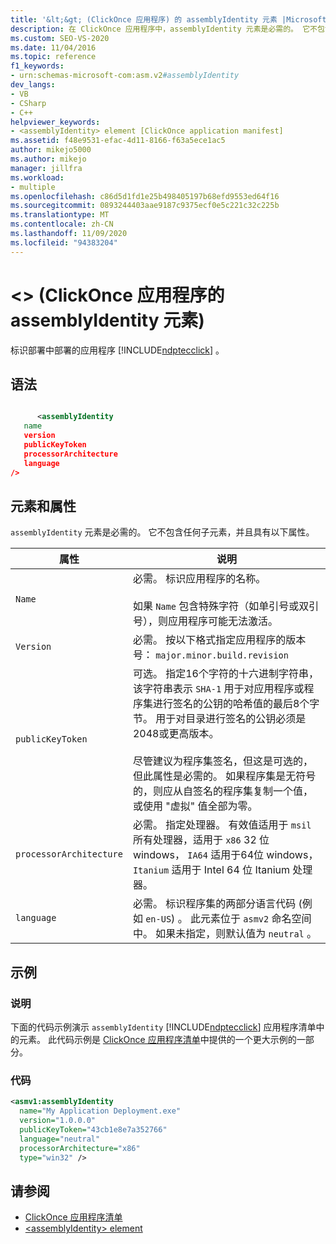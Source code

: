 ```yaml
---
title: '&lt;&gt; (ClickOnce 应用程序) 的 assemblyIdentity 元素 |Microsoft Docs'
description: 在 ClickOnce 应用程序中，assemblyIdentity 元素是必需的。 它不包含任何子元素，并且包含本文中所述的属性。
ms.custom: SEO-VS-2020
ms.date: 11/04/2016
ms.topic: reference
f1_keywords:
- urn:schemas-microsoft-com:asm.v2#assemblyIdentity
dev_langs:
- VB
- CSharp
- C++
helpviewer_keywords:
- <assemblyIdentity> element [ClickOnce application manifest]
ms.assetid: f48e9531-efac-4d11-8166-f63a5ece1ac5
author: mikejo5000
ms.author: mikejo
manager: jillfra
ms.workload:
- multiple
ms.openlocfilehash: c86d5d1fd1e25b498405197b68efd9553ed64f16
ms.sourcegitcommit: 0893244403aae9187c9375ecf0e5c221c32c225b
ms.translationtype: MT
ms.contentlocale: zh-CN
ms.lasthandoff: 11/09/2020
ms.locfileid: "94383204"
---
```

# <a name="ltassemblyidentitygt-element-clickonce-application"></a>&lt;&gt; (ClickOnce 应用程序的 assemblyIdentity 元素) 
标识部署中部署的应用程序 [!INCLUDE[ndptecclick](../deployment/includes/ndptecclick_md.md)] 。

## <a name="syntax"></a>语法

```xml

      <assemblyIdentity
   name
   version
   publicKeyToken
   processorArchitecture
   language
/>
```

## <a name="elements-and-attributes"></a>元素和属性
 `assemblyIdentity` 元素是必需的。 它不包含任何子元素，并且具有以下属性。

|属性|说明|
|---------------|-----------------|
|`Name`|必需。 标识应用程序的名称。<br /><br /> 如果 `Name` 包含特殊字符（如单引号或双引号），则应用程序可能无法激活。|
|`Version`|必需。 按以下格式指定应用程序的版本号： `major.minor.build.revision`|
|`publicKeyToken`|可选。 指定16个字符的十六进制字符串，该字符串表示 `SHA-1` 用于对应用程序或程序集进行签名的公钥的哈希值的最后8个字节。 用于对目录进行签名的公钥必须是2048或更高版本。<br /><br /> 尽管建议为程序集签名，但这是可选的，但此属性是必需的。 如果程序集是无符号的，则应从自签名的程序集复制一个值，或使用 "虚拟" 值全部为零。|
|`processorArchitecture`|必需。 指定处理器。 有效值适用于 `msil` 所有处理器，适用于 `x86` 32 位 windows， `IA64` 适用于64位 windows， `Itanium` 适用于 Intel 64 位 Itanium 处理器。|
|`language`|必需。 标识程序集的两部分语言代码 (例如 `en-US`) 。 此元素位于 `asmv2` 命名空间中。 如果未指定，则默认值为 `neutral` 。|

## <a name="examples"></a>示例

### <a name="description"></a>说明
 下面的代码示例演示 `assemblyIdentity` [!INCLUDE[ndptecclick](../deployment/includes/ndptecclick_md.md)] 应用程序清单中的元素。 此代码示例是 [ClickOnce 应用程序清单](../deployment/clickonce-application-manifest.md)中提供的一个更大示例的一部分。

### <a name="code"></a>代码

```xml
<asmv1:assemblyIdentity
  name="My Application Deployment.exe"
  version="1.0.0.0"
  publicKeyToken="43cb1e8e7a352766"
  language="neutral"
  processorArchitecture="x86"
  type="win32" />
```

## <a name="see-also"></a>请参阅
- [ClickOnce 应用程序清单](../deployment/clickonce-application-manifest.md)
- [\<assemblyIdentity> element](../deployment/assemblyidentity-element-clickonce-deployment.md)